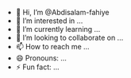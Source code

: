- 👋 Hi, I’m @Abdisalam-fahiye
- 👀 I’m interested in ...
- 🌱 I’m currently learning ...
- 💞️ I’m looking to collaborate on ...
- 📫 How to reach me ...
- 😄 Pronouns: ...
- ⚡ Fun fact: ...

<!---
Abdisalam-fahiye/Abdisalam-fahiye is a ✨ special ✨ repository because its `README.md` (this file) appears on your GitHub profile.
You can click the Preview link to take a look at your changes.
--->
